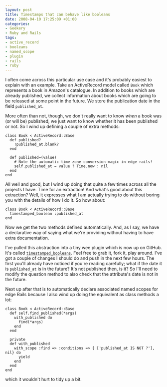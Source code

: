 ```yaml
---
layout: post
title: Timestamps that can behave like booleans
date: 2008-04-10 17:25:09 +01:00
categories:
- Geekery
- Ruby and Rails
tags:
- active_record
- booleans
- named_scope
- plugin
- rails
- ruby
---
```

I often come across this particular use case and it's probably easiest to
explain with an example. Take an ActiveRecord model called `Book` which
represents a book in Amazon's catalogue. In addition to books which are
already published, we collect information about books which are going to be
released at some point in the future. We store the publication date in the
field `published_at`.

More often than not, though, we don't really want to know *when* a book was
(or will be) published, we just want to know whether it has been published or
not.  So I wind up defining a couple of extra methods:

    class Book < ActiveRecord::Base
      def published?
        !published_at.blank?
      end

      def published=(value)
        # Note the automatic time zone conversion magic in edge rails!
        self.published_at = value ? Time.now : nil
      end
    end

All well and good, but I wind up doing that quite a few times across all the
projects I have. Time for an extraction! And what's good about this
extraction? Well, it expresses what I am actually trying to do without boring
you with the details of how I do it.  So how about:

    class Book < ActiveRecord::Base
      timestamped_boolean :published_at
    end

Now we get the two methods defined automatically. And, as I say, we have a
declarative way of saying what we're providing without having to have extra
documentation.

I've pulled this abstraction into a tiny wee plugin which is now up on GitHub.
It's called
[`timestamped_booleans`](http://github.com/rubaidh/timestamped_booleans). Feel
free to grab it, fork it, play around. I've got a couple of changes I should
do and push in the next few hours. The first you'll already have noticed if
you're reading carefully; what if the date it is `published_at` is in the
future? It's not published then, is it? So I'll need to modify the question
method to also check that the attribute's date is not in the future.

Next up after that is to automatically declare associated named scopes for
edge Rails because I also wind up doing the equivalent as class methods a lot:

    class Book < ActiveRecord::Base
      def self.find_published(*args)
        with_published do
          find(*args)
        end
      end

      private
      def with_published
        with_scope :find => :conditions => { ['published_at IS NOT ?'], nil} do
          yield
        end
      end
    end

which it wouldn't hurt to tidy up a bit.
